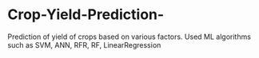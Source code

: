 # Crop-Yield-Prediction-
Prediction of yield of crops based on various factors. Used ML algorithms such as SVM, ANN, RFR, RF, LinearRegression
